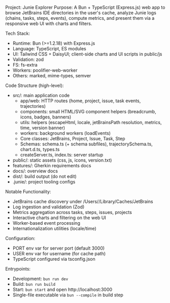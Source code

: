Project: Junie Explorer
Purpose: A Bun + TypeScript (Express.js) web app to browse JetBrains IDE directories in the user's cache, analyze Junie logs (chains, tasks, steps, events), compute metrics, and present them via a responsive web UI with charts and filters.

Tech Stack:
- Runtime: Bun (>=1.2.18) with Express.js
- Language: TypeScript, ES modules
- UI: Tailwind CSS + DaisyUI; client-side charts and UI scripts in public/js
- Validation: zod
- FS: fs-extra
- Workers: poolifier-web-worker
- Others: marked, mime-types, semver

Code Structure (high-level):
- src/: main application code
  - app/web: HTTP routes (home, project, issue, task events, trajectories)
  - components: small HTML/SVG component helpers (breadcrumb, icons, badges, banners)
  - utils: helpers (escapeHtml, locale, jetBrainsPath resolution, metrics, time, version banner)
  - workers: background workers (loadEvents)
  - Core classes: JetBrains, Project, Issue, Task, Step
  - Schemas: schema.ts (+ schema subfiles), trajectorySchema.ts, chart.d.ts, types.ts
  - createServer.ts, index.ts: server startup
- public/: static assets (css, js, icons, version.txt)
- features/: Gherkin requirements docs
- docs/: overview docs
- dist/: build output (do not edit)
- .junie/: project tooling configs

Notable Functionality:
- JetBrains cache discovery under /Users/<username>/Library/Caches/JetBrains
- Log ingestion and validation (Zod)
- Metrics aggregation across tasks, steps, issues, projects
- Interactive charts and filtering on the web UI
- Worker-based event processing
- Internationalization utilities (locale/time)

Configuration:
- PORT env var for server port (default 3000)
- USER env var for username (for cache path)
- TypeScript configured via tsconfig.json

Entrypoints:
- Development: `bun run dev`
- Build: `bun run build`
- Start: `bun start` and open http://localhost:3000
- Single-file executable via `bun --compile` in build step
